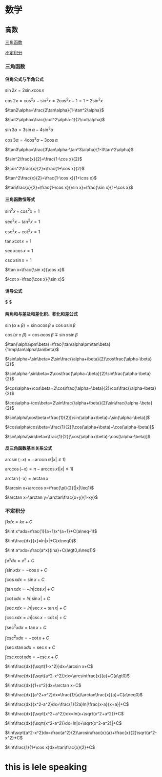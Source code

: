 # 数学

## 高数

[三角函数](#三角函数)

[不定积分](#不定积分)

### 三角函数

#### 倍角公式与半角公式

$\sin2x=2\sin x\cos x$

$\cos2x=\cos^2x-\sin^2x=2\cos^2x-1=1-2\sin^2x$

$\tan2\alpha=\frac{2\tan\alpha}{1-\tan^2\alpha}$

$\cot2\alpha=\frac{\cot^2\alpha-1}{2\cot\alpha}$

$\sin3\alpha=3\sin\alpha-4\sin^3\alpha$

$\cos3\alpha=4\cos^3\alpha-3\cos\alpha$

$\tan3\alpha=\frac{3\tan\alpha-\tan^3\alpha}{1-3\tan^2\alpha}$

$\sin^2\frac{x}{2}=\frac{1-\cos x}{2}$

$\cos^2\frac{x}{2}=\frac{1+\cos x}{2}$

$\tan^2\frac{x}{2}=\frac{1-\cos x}{1+\cos x}$

$\tan\frac{x}{2}=\frac{1-\cos x}{\sin x}=\frac{\sin x}{1+\cos x}$

#### 三角函数恒等式

$\sin^2x+\cos^2x=1$

$\sec^2x-\tan^2x=1$

$\csc^2x-\cot^2x=1$

$\tan x\cot x=1$

$\sec x\cos x=1$

$\csc x\sin x=1$

$\tan x=\frac{\sin x}{\cos x}$

$\cot x=\frac{\cos x}{\sin x}$

#### 诱导公式

$ $

#### 两角和与差及和差化积、积化和差公式

$\sin(\alpha\pm\beta)=\sin\alpha\cos\beta\pm\cos\alpha\sin\beta$

$\cos(\alpha\pm\beta)=\cos\alpha\cos\beta\mp\sin\alpha\sin\beta$

$\tan(\alpha\pm\beta)=\frac{\tan\alpha\pm\tan\beta}{1\mp\tan\alpha\tan\beta}$

$\sin\alpha+\sin\beta=2\sin\frac{\alpha+\beta}{2}\cos\frac{\alpha-\beta}{2}$

$\sin\alpha-\sin\beta=2\cos\frac{\alpha+\beta}{2}\sin\frac{\alpha-\beta}{2}$

$\cos\alpha+\cos\beta=2\cos\frac{\alpha+\beta}{2}\cos\frac{\alpha-\beta}{2}$

$\cos\alpha-\cos\beta=2\sin\frac{\alpha+\beta}{2}\sin\frac{\alpha-\beta}{2}$

$\sin\alpha\cos\beta=\frac{1}{2}[\sin(\alpha+\beta)+\sin(\alpha-\beta)]$

$\cos\alpha\cos\beta=\frac{1}{2}[\cos(\alpha+\beta)+\cos(\alpha-\beta)]$

$\sin\alpha\sin\beta=\frac{1}{2}[\cos(\alpha+\beta)-\cos(\alpha-\beta)]$

#### 反三角函数基本关系公式

$\arcsin(-x)=-\arcsin x(|x|\leq1)$

$\arccos(-x)=\pi-\arccos x(|x|\leq1)$

$\arctan(-x)=\arctan x$

$\arcsin x+\arccos x=\frac{\pi}{2}(|x|\leq1)$

$\arctan x+\arctan y=\arctan\frac{x+y}{1-xy}$

### 不定积分

$\int kdx=kx+C$

$\int x^adx=\frac{1}{a+1}x^{a+1}+C(a\neq-1)$

$\int\frac{dx}{x}=ln|x|+C(x\neq0)$

$\int a^xdx=\frac{a^x}{lna}+C(a\gt0,a\neq1)$

$\int e^xdx=e^x+C$

$\int\sin xdx=-\cos x+C$

$\int\cos xdx=\sin x+C$

$\int\tan xdx=-ln|\cos x|+C$

$\int\cot xdx=ln|\sin x|+C$

$\int\sec xdx=ln|\sec x+\tan x|+C$

$\int\csc xdx=ln|\csc x-\cot x|+C$

$\int\sec^2xdx=\tan x+C$

$\int\csc^2xdx=-\cot x+C$

$\int\sec x\tan xdx=\sec x+C$

$\int\csc x\cot xdx=-\csc x+C$

$\int\frac{dx}{\sqrt{1-x^2}}dx=\arcsin x+C$

$\int\frac{dx}{\sqrt{a^2-x^2}}dx=\arcsin\frac{x}{a}+C(a\gt0)$

$\int\frac{dx}{1+x^2}dx=\arctan x+C$

$\int\frac{dx}{a^2+x^2}dx=\frac{1}{a}\arctan\frac{x}{a}+C(a\neq0)$

$\int\frac{dx}{x^2-a^2}dx=\frac{1}{2a}ln|\frac{x-a}{x+a}|+C$

$\int\frac{dx}{\sqrt{x^2+a^2}}dx=ln(x+\sqrt{x^2+a^2})+C$

$\int\frac{dx}{\sqrt{x^2-a^2}}dx=ln|x+\sqrt{x^2-a^2}|+C$

$\int\sqrt{a^2-x^2}dx=\frac{a^2}{2}\arcsin\frac{x}{a}+\frac{x}{2}\sqrt{a^2-x^2}+C$

$\int\frac{1}{1+\cos x}dx=\tan\frac{x}{2}+C$

# this is lele speaking
